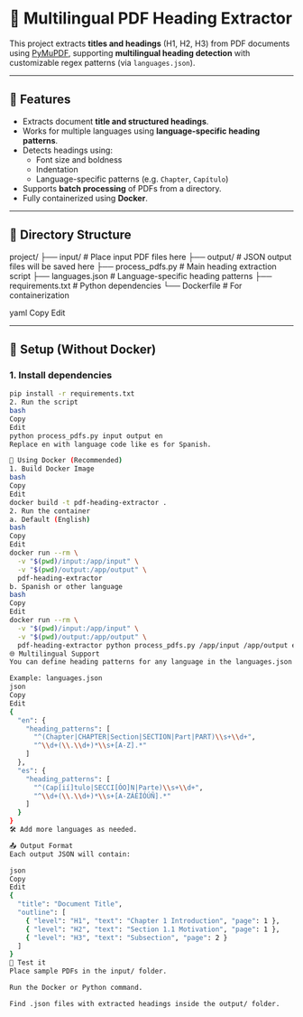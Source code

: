 # 📰 Multilingual PDF Heading Extractor

This project extracts **titles and headings** (H1, H2, H3) from PDF documents using [PyMuPDF](https://pymupdf.readthedocs.io/), supporting **multilingual heading detection** with customizable regex patterns (via `languages.json`).

---

## 🚀 Features

- Extracts document **title and structured headings**.
- Works for multiple languages using **language-specific heading patterns**.
- Detects headings using:
  - Font size and boldness
  - Indentation
  - Language-specific patterns (e.g. `Chapter`, `Capítulo`)
- Supports **batch processing** of PDFs from a directory.
- Fully containerized using **Docker**.

---

## 📁 Directory Structure

project/
├── input/ # Place input PDF files here
├── output/ # JSON output files will be saved here
├── process_pdfs.py # Main heading extraction script
├── languages.json # Language-specific heading patterns
├── requirements.txt # Python dependencies
└── Dockerfile # For containerization

yaml
Copy
Edit

---

## 🔧 Setup (Without Docker)

### 1. Install dependencies

```bash
pip install -r requirements.txt
2. Run the script
bash
Copy
Edit
python process_pdfs.py input output en
Replace en with language code like es for Spanish.

🐳 Using Docker (Recommended)
1. Build Docker Image
bash
Copy
Edit
docker build -t pdf-heading-extractor .
2. Run the container
a. Default (English)
bash
Copy
Edit
docker run --rm \
  -v "$(pwd)/input:/app/input" \
  -v "$(pwd)/output:/app/output" \
  pdf-heading-extractor
b. Spanish or other language
bash
Copy
Edit
docker run --rm \
  -v "$(pwd)/input:/app/input" \
  -v "$(pwd)/output:/app/output" \
  pdf-heading-extractor python process_pdfs.py /app/input /app/output es
🌐 Multilingual Support
You can define heading patterns for any language in the languages.json file.

Example: languages.json
json
Copy
Edit
{
  "en": {
    "heading_patterns": [
      "^(Chapter|CHAPTER|Section|SECTION|Part|PART)\\s+\\d+",
      "^\\d+(\\.\\d+)*\\s+[A-Z].*"
    ]
  },
  "es": {
    "heading_patterns": [
      "^(Cap[ií]tulo|SECCI[ÓO]N|Parte)\\s+\\d+",
      "^\\d+(\\.\\d+)*\\s+[A-ZÁÉÍÓÚÑ].*"
    ]
  }
}
🛠 Add more languages as needed.

📤 Output Format
Each output JSON will contain:

json
Copy
Edit
{
  "title": "Document Title",
  "outline": [
    { "level": "H1", "text": "Chapter 1 Introduction", "page": 1 },
    { "level": "H2", "text": "Section 1.1 Motivation", "page": 1 },
    { "level": "H3", "text": "Subsection", "page": 2 }
  ]
}
🧪 Test it
Place sample PDFs in the input/ folder.

Run the Docker or Python command.

Find .json files with extracted headings inside the output/ folder.

